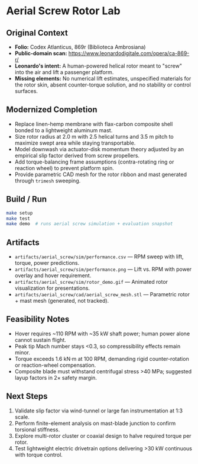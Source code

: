 # Aerial Screw Rotor Lab

## Original Context
- **Folio:** Codex Atlanticus, 869r (Biblioteca Ambrosiana)
- **Public-domain scan:** https://www.leonardodigitale.com/opera/ca-869-r/
- **Leonardo's intent:** A human-powered helical rotor meant to "screw" into the air and lift a passenger platform.
- **Missing elements:** No numerical lift estimates, unspecified materials for the rotor skin, absent counter-torque solution, and no stability or control surfaces.

## Modernized Completion
- Replace linen-hemp membrane with flax-carbon composite shell bonded to a lightweight aluminum mast.
- Size rotor radius at 2.0 m with 2.5 helical turns and 3.5 m pitch to maximize swept area while staying transportable.
- Model downwash via actuator-disk momentum theory adjusted by an empirical slip factor derived from screw propellers.
- Add torque-balancing frame assumptions (contra-rotating ring or reaction wheel) to prevent platform spin.
- Provide parametric CAD mesh for the rotor ribbon and mast generated through `trimesh` sweeping.

## Build / Run
```bash
make setup
make test
make demo  # runs aerial screw simulation + evaluation snapshot
```

## Artifacts
- `artifacts/aerial_screw/sim/performance.csv` — RPM sweep with lift, torque, power predictions.
- `artifacts/aerial_screw/sim/performance.png` — Lift vs. RPM with power overlay and hover requirement.
- `artifacts/aerial_screw/sim/rotor_demo.gif` — Animated rotor visualization for presentations.
- `artifacts/aerial_screw/cad/aerial_screw_mesh.stl` — Parametric rotor + mast mesh (generated, not tracked).

## Feasibility Notes
- Hover requires ~110 RPM with ~35 kW shaft power; human power alone cannot sustain flight.
- Peak tip Mach number stays <0.3, so compressibility effects remain minor.
- Torque exceeds 1.6 kN·m at 100 RPM, demanding rigid counter-rotation or reaction-wheel compensation.
- Composite blade must withstand centrifugal stress >40 MPa; suggested layup factors in 2× safety margin.

## Next Steps
1. Validate slip factor via wind-tunnel or large fan instrumentation at 1:3 scale.
2. Perform finite-element analysis on mast-blade junction to confirm torsional stiffness.
3. Explore multi-rotor cluster or coaxial design to halve required torque per rotor.
4. Test lightweight electric drivetrain options delivering >30 kW continuous with torque control.
